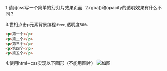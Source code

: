 1.请用css写一个简单的幻灯片效果页面.
2.rgba()和opacity的透明效果有什么不同？

3.世相点击`p`元素背景编程`#eee`,透明度`50%`.

```html
<p>第一个</p>
<p>第二个</p>
<p>第三个</p>
<p>第四个</p>
<p>第五个</p>
```
4.使用html+css实现以下图形（不能用图片）
![如图](https://camo.githubusercontent.com/d70e7cbb357cf22ecb4214b21ae90ff688519f50/687474703a2f2f696d672e626c6f672e6373646e2e6e65742f3230313530343034313534353439393737)


















